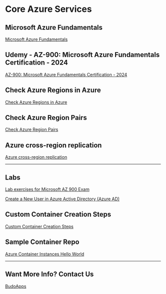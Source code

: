 # Core Azure Services

## Microsoft Azure Fundamentals
[Microsoft Azure Fundamentals](https://learn.microsoft.com/en-us/credentials/certifications/azure-fundamentals/?practice-assessment-type=certification)

## Udemy - AZ-900: Microsoft Azure Fundamentals Certification - 2024
[AZ-900: Microsoft Azure Fundamentals Certification - 2024
](https://www.udemy.com/course/az-900-microsoft-azure-fundamentals-certification/?couponCode=24T7MT123024)

## Check Azure Regions in Azure
[Check Azure Regions in Azure](https://chatgpt.com/share/e/676f50b2-d8bc-8009-83c6-fe13f2c00772)

## Check Azure Region Pairs
[Check Azure Region Pairs](https://chatgpt.com/share/e/676f54c3-5288-8009-b75c-726610379514)

## Azure cross-region replication
[Azure cross-region replication](https://learn.microsoft.com/en-us/azure/reliability/cross-region-replication-azure)


------------------------------------------

## Labs

[Lab exercises for Microsoft AZ 900 Exam](https://chatgpt.com/share/e/67703695-1758-8009-bbd1-b36748f5692b)

[Create a New User in Azure Active Directory (Azure AD)](https://chatgpt.com/share/e/6770355d-f190-8009-9736-b59a8a20c141)


## Custom Container Creation Steps
[Custom Container Creation Steps](https://www.udemy.com/course/az-900-microsoft-azure-fundamentals-certification/learn/lecture/18850954#overview)

## Sample Container Repo
[Azure Container Instances Hello World](https://github.com/Azure-Samples/aci-helloworld)














------------------------------------------

## Want More Info? Contact Us
[BudoApps](https://calendly.com/budoapps-support/30min)